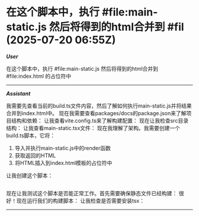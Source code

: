 <!-- Generated by SpecStory -->

# 在这个脚本中，执行 #file:main-static.js  然后将得到的html合并到 #fil (2025-07-20 06:55Z)

_**User**_

在这个脚本中，执行 #file:main-static.js  然后将得到的html合并到 #file:index.html  的占位符中

---

_**Assistant**_

我需要先查看当前的build.ts文件内容，然后了解如何执行main-static.js并将结果合并到index.html中。 现在我需要查看packages/docs的package.json来了解项目结构和依赖： 让我查看vite.config.ts来了解构建配置： 现在让我检查src目录结构： 让我查看main-static.tsx文件： 现在我理解了架构。我需要创建一个build.ts脚本，它将：
1. 导入并执行main-static.js中的render函数
2. 获取返回的HTML
3. 将HTML插入到index.html模板的占位符中

让我创建这个脚本： 
```

```
现在让我测试这个脚本是否能正常工作。首先需要确保静态文件已经构建： 很好！现在运行我们的构建脚本： 让我检查是否需要安装tsx： 

---

